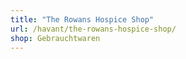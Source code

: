 ```yaml
---
title: "The Rowans Hospice Shop"
url: /havant/the-rowans-hospice-shop/
shop: Gebrauchtwaren
---
```

